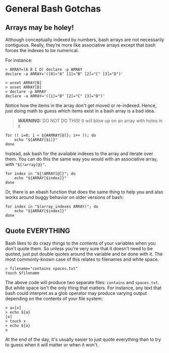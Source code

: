 # General Bash Gotchas

## Arrays may be holey!

Although conceptually indexed by numbers, bash arrays are not necessarily contiguous. Really, they’re more like
associative arrays except that bash forces the indexes to be numerical.

For instance:

```shell
> ARRAY=(A B C D) declare -p ARRAY
declare -a ARRAY='([0]="A" [1]="B" [2]="C" [3]="D")'

> unset ARRAY[B]
> unset ARRAY[D]
> declare -p ARRAY
declare -a ARRAY='([1]="B" [2]="C" [3]="D")'
```

Notice how the items in the array don't get moved or re-indexed. Hence, just doing math to guess which items exist in a
bash array is a bad idea.

> **_WARNING:_** DO NOT DO THIS!  It will blow up on an array with holes in it
```shell
for (( i=0; i < ${#ARRAY[@]}; i++ )); do
    echo "${ARRAY[$i]}"
done
```

Instead, ask bash for the available indexes to the array and iterate over them. You can do this the same way you would
with an associative array, with `"${!array[@}"`.

```shell
for index in "${!ARRAY[@]}"; do
    echo "${ARRAY[$index]}"
done
```

Or, there is an ebash function that does the same thing to help you and also works around buggy behavior on older versions
of bash:

```shell
for index in "$(array_indexes ARRAY)"; do
    echo "${ARRAY[$index]}"
done
```

## Quote EVERYTHING

Bash likes to do crazy things to the contents of your variables when you don't quote them. So unless you're very sure
that it doesn't need to be quoted, just put double quotes around the variable and be done with it. The most
commonly-known case of this relates to filenames and white space.

```shell
> filename="contains spaces.txt"
touch $filename
```

The above code will produce two separate files: `contains` and `spaces.txt`. But white space isn't the only thing that
matters. For instance, any text that bash could interpret as a glob operator may produce varying output depending on
the contents of your file system:

```shell
> a=[x]
> echo ${a}
[x]
> touch x
> echo ${a}
x
```

At the end of the day, it's usually easier to just quote everything than to try to guess when it will matter or when it
won't.
